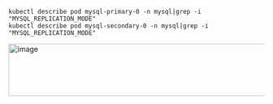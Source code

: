 ```
kubectl describe pod mysql-primary-0 -n mysql|grep -i "MYSQL_REPLICATION_MODE"
kubectl describe pod mysql-secondary-0 -n mysql|grep -i "MYSQL_REPLICATION_MODE"
```
<img width="1286" height="103" alt="image" src="https://github.com/user-attachments/assets/76fef729-27c0-4a4e-9e37-9c7ce8faa5cd" />

